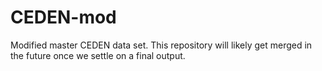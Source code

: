 # CEDEN-mod
Modified master CEDEN data set. This repository will likely get merged in the future once we settle on a final output.
